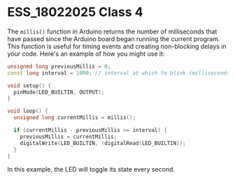 # ESS_18022025 Class 4

The `millis()` function in Arduino returns the number of milliseconds that have passed since the Arduino board began running the current program. This function is useful for timing events and creating non-blocking delays in your code. Here's an example of how you might use it:

```cpp
unsigned long previousMillis = 0;
const long interval = 1000; // interval at which to blink (milliseconds)

void setup() {
  pinMode(LED_BUILTIN, OUTPUT);
}

void loop() {
  unsigned long currentMillis = millis();

  if (currentMillis - previousMillis >= interval) {
    previousMillis = currentMillis;
    digitalWrite(LED_BUILTIN, !digitalRead(LED_BUILTIN));
  }
}
```

In this example, the LED will toggle its state every second.

